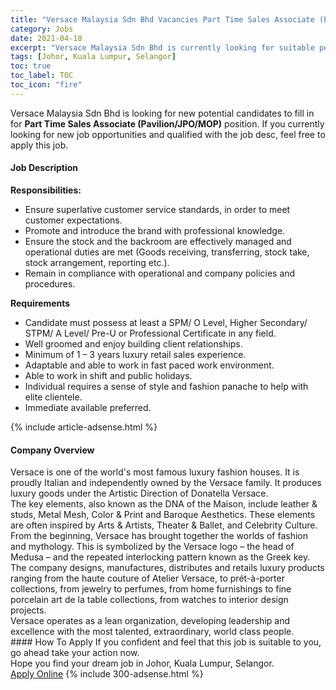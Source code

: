 ```yaml
---
title: "Versace Malaysia Sdn Bhd Vacancies Part Time Sales Associate (Pavilion/JPO/MOP)" 
category: Jobs 
date: 2021-04-18 
excerpt: "Versace Malaysia Sdn Bhd is currently looking for suitable person to fill in the Part Time Sales Associate (Pavilion/JPO/MOP) which based in Johor, Kuala Lumpur, Selangor" 
tags: [Johor, Kuala Lumpur, Selangor] 
toc: true 
toc_label: TOC 
toc_icon: "fire" 
--- 
```


<p>Versace Malaysia Sdn Bhd is looking for new potential candidates to fill in for <b>Part Time Sales Associate (Pavilion/JPO/MOP)</b> position. If you currently looking for new job opportunities and qualified with the job desc, feel free to apply this job.
</p><div><div><h4>Job Description</h4></div><div><div><span><div><div><strong>Responsibilities:</strong></div><ul><li>Ensure superlative customer service standards, in order to meet customer expectations.</li><li>Promote and introduce the brand with professional knowledge.</li><li>Ensure the stock and the backroom are effectively managed and operational duties are met (Goods receiving, transferring, stock take, stock arrangement, reporting etc.).</li><li>Remain in compliance with operational and company policies and procedures.</li></ul><div><strong>Requirements</strong></div><ul><li>Candidate must possess at least a SPM/ O Level, Higher Secondary/ STPM/ A Level/ Pre-U or Professional Certificate in any field.</li><li>Well groomed and enjoy building client relationships.</li><li>Minimum of 1 &#8211; 3 years luxury retail sales experience.</li><li>Adaptable and able to work in fast paced work environment.</li><li>Able to work in shift and public holidays.</li><li>Individual requires a sense of style and fashion panache to help with elite clientele.</li><li>Immediate available preferred.</li></ul></div></span></div></div></div> 
{% include article-adsense.html %} 
<div><div><h4>Company Overview</h4></div><div><div><span><div><div>
	Versace is one of the world's most famous luxury fashion houses. It is proudly Italian and independently owned by the Versace family. It produces luxury goods under the Artistic Direction of Donatella Versace.</div>
<div>
	The key elements, also known as the DNA of the Maison, include leather &amp; studs, Metal Mesh, Color &amp; Print and Baroque Aesthetics. These elements are often inspired by Arts &amp; Artists, Theater &amp; Ballet, and Celebrity Culture.</div>
<div>
<div>
		From the beginning, Versace has brought together the worlds of fashion and mythology. This is symbolized by the Versace logo &#8211; the head of Medusa &#8211; and the repeated interlocking pattern known as the Greek key.</div>
<div>
		The company designs, manufactures, distributes and retails luxury products ranging from the haute couture of Atelier Versace, to pr&#233;t-&#224;-porter collections, from jewelry to perfumes, from home furnishings to fine porcelain art de la table collections, from watches to interior design projects.</div>
<div>
		Versace operates as a lean organization, developing leadership and excellence with the most talented, extraordinary, world class people.</div>
</div></div></span></div></div></div> 
#### How To Apply 
If you confident and feel that this job is suitable to you, go ahead take your action now. <br/> 
Hope you find your dream job in Johor, Kuala Lumpur, Selangor. <br/> 
<a href="https://www.jobstreet.com.my/en/job/part-time-sales-associate-pavilion-jpo-mop-4539183?jobId=jobstreet-my-job-4539183&" class="btn btn--info" target="_blank" rel="nofollow noopenner">Apply Online</a> 
{% include 300-adsense.html %} 